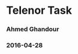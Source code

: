 <!-- R Commander Markdown Template -->

Telenor Task
=======================

### Ahmed Ghandour

### 2016-04-28








